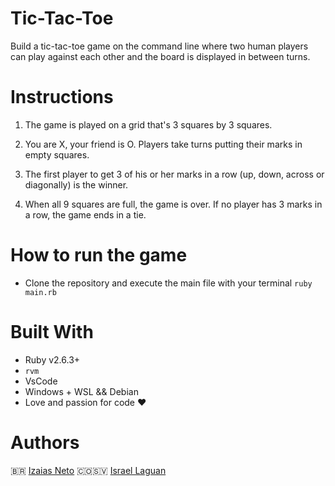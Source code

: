 # Tic-Tac-Toe
Build a tic-tac-toe game on the command line where two human players can play against each other and the board is displayed in between turns.

# Instructions

 1. The game is played on a grid that's 3 squares by 3 squares.

 2. You are X, your friend is O. Players take turns putting their marks in empty squares.
          
 3. The first player to get 3 of his or her marks in a row (up, down, across or diagonally) is the winner.
          
 4. When all 9 squares are full, the game is over. If no player has 3 marks in a row, the game ends in a tie. 

# How to run the game
 * Clone the repository and execute the main file with your terminal
  `ruby main.rb`

# Built With
* Ruby v2.6.3+
* `rvm`
* VsCode
* Windows + WSL && Debian
* Love and passion for code ❤️

# Authors
🇧🇷 [Izaias Neto](https://www.github.com/izaiasneto4)
🇨🇴🇸🇻 [Israel Laguan](https://www.github.com/Israel-Laguan)
